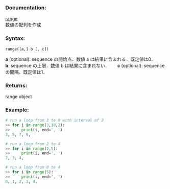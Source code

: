 ### Documentation:

[range](https://docs.python.org/ja/3/library/functions.html#func-range)  
数値の配列を作成

### Syntax:

```range([a,] b [, c])```

**a** (optional): sequence の開始点．数値 a は結果に含まれる．既定値は0．　　
**b**: sequence の上限．数値 b は結果に含まれない．　　
**c** (optional): sequence の間隔．既定値は1．　　

### Returns:

range object

### Example: 

```python
# run a loop from 3 to 9 with interval of 2
>> for i in range(3,10,2):
>>     print(i, end=', ')
3, 5, 7, 9,

# run a loop from 2 to 4
>> for i in range(2,5):
>>     print(i, end=', ')
2, 3, 4,

# run a loop from 0 to 4
>> for i in range(5):
>>     print(i, end=', ')
0, 1, 2, 3, 4,

```
